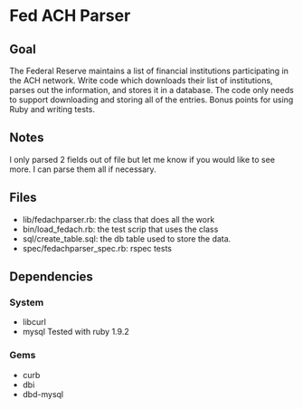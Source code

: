 # Fed ACH Parser

## Goal
The Federal Reserve maintains a list of financial institutions participating
in the ACH network.  Write code which downloads their list of institutions,
parses out the information, and stores it in a database.  The code only needs
to support downloading and storing all of the entries.  Bonus points for
using Ruby and writing tests.

## Notes
I only parsed 2 fields out of file but let me know if you would like
to see more. I can parse them all if necessary.

## Files
* lib/fedachparser.rb: the class that does all the work
* bin/load_fedach.rb: the test scrip that uses the class
* sql/create_table.sql: the db table used to store the data.
* spec/fedachparser_spec.rb: rspec tests

## Dependencies
### System
* libcurl
* mysql
Tested with ruby 1.9.2

### Gems
* curb
* dbi
* dbd-mysql



